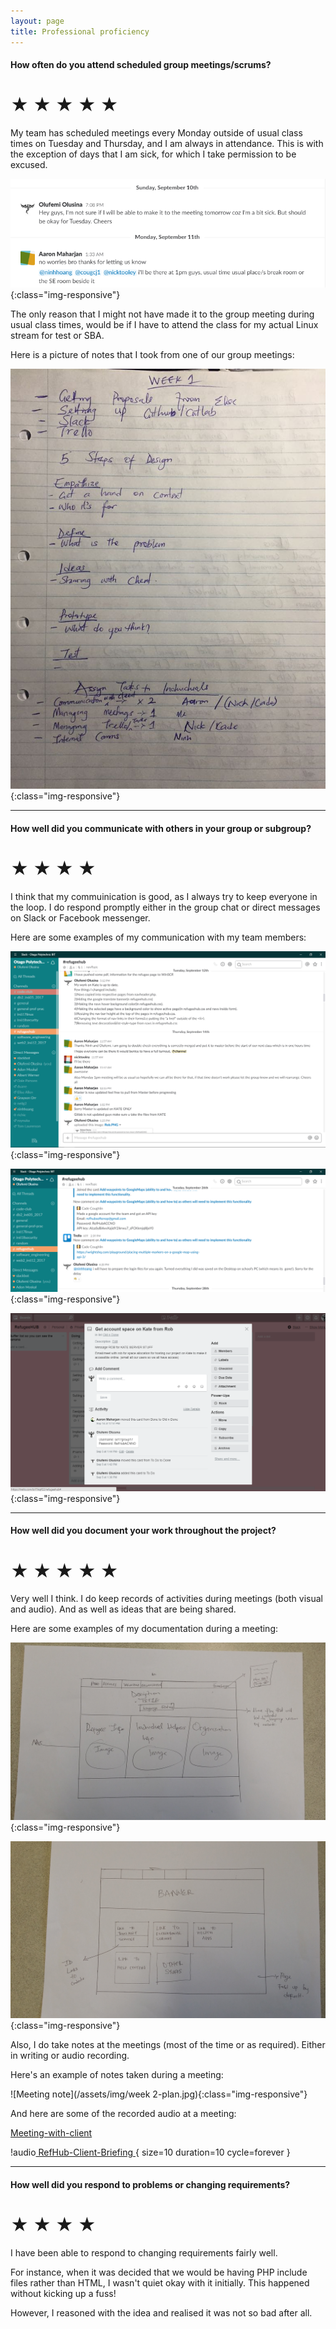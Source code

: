 ```yaml
---
layout: page
title: Professional proficiency
---
```


#### How often do you attend scheduled group meetings/scrums?

# ★ ★ ★ ★ ★

My team has scheduled meetings every Monday outside of usual class times on Tuesday and Thursday, and I am always in attendance. 
This is with the exception of days that I am sick, for which I take permission to be excused.

![Excusing myself from meeting](/assets/img/absence-excuse.png){:class="img-responsive"}
 

The only reason that I might not have made it to the group meeting during usual class times, would be if  I have to 
attend the class for my actual Linux stream for test or SBA.

Here is a picture of notes that I took from one of our group meetings:

![Group Meeting Notes](/assets/img/week1-plan.jpg){:class="img-responsive"}

--------------------------------------------------------------------------------------



#### How well did you communicate with others in your group or subgroup?

# ★ ★ ★ ★

I think that my commuinication is good, as I always try to keep everyone in the loop. I do respond promptly either in the
group chat or direct messages on Slack or Facebook messenger.


Here are some examples of my communication with my team members:


![Chat on Slack](/assets/img/communication.png){:class="img-responsive"}


![Chat on Slack](/assets/img/communication2.png){:class="img-responsive"}


![Comment on Trello](/assets/img/communication3.png){:class="img-responsive"}


--------------------------------------------------------------------------------------



#### How well did you document your work throughout the project?

# ★ ★ ★ ★ ★

Very well I think. I do keep records of activities during meetings (both visual and audio). And as well as ideas that are being shared.

Here are some examples of my documentation during a meeting:

![Wireframe](/assets/img/wireframe1.jpg){:class="img-responsive"}

![Wireframe](/assets/img/wireframe2.jpg){:class="img-responsive"}

Also, I do take notes at the meetings (most of the time or as required). Either in writing or audio recording.

Here's an example of notes taken during a meeting:

![Meeting note](/assets/img/week 2-plan.jpg){:class="img-responsive"}

And here are some of the recorded audio at a meeting:

[Meeting-with-client](/assets/audio/Meeting-with-client.mp3)

!audio[ RefHub-Client-Briefing ](/assets/audio/RefHub-Client-Briefing.mp3){ size=10 duration=10 cycle=forever }





--------------------------------------------------------------------------------------



#### How well did you respond to problems or changing requirements?

# ★ ★ ★ ★


I have been able to respond to changing requirements fairly well. 

For instance, when it was decided that
we would be having PHP include files rather than HTML, I wasn't quiet okay with it initially. This happened without kicking
up a fuss!

However, I reasoned with the idea and realised it was not so bad after all.
